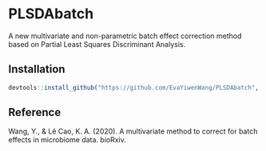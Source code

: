 # PLSDAbatch
A new multivariate and non-parametric batch effect correction method based on Partial Least Squares Discriminant Analysis.

## Installation

```r
devtools::install_github("https://github.com/EvaYiwenWang/PLSDAbatch", build_vignettes = TRUE)
```

## Reference

Wang, Y., & Lê Cao, K. A. (2020). A multivariate method to correct for batch effects in microbiome data. bioRxiv.
